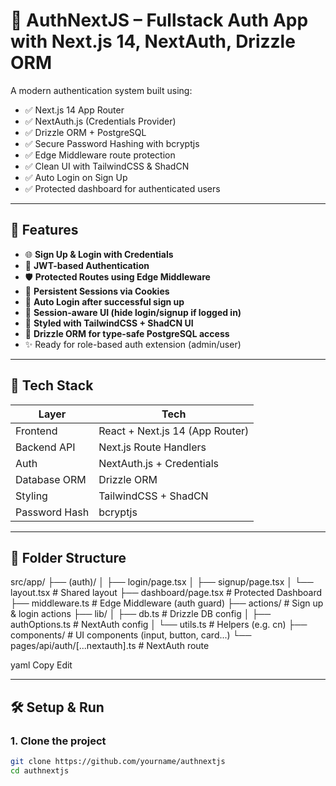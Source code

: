 # 🔐 AuthNextJS – Fullstack Auth App with Next.js 14, NextAuth, Drizzle ORM

A modern authentication system built using:

- ✅ Next.js 14 App Router
- ✅ NextAuth.js (Credentials Provider)
- ✅ Drizzle ORM + PostgreSQL
- ✅ Secure Password Hashing with bcryptjs
- ✅ Edge Middleware route protection
- ✅ Clean UI with TailwindCSS & ShadCN
- ✅ Auto Login on Sign Up
- ✅ Protected dashboard for authenticated users

---

## 🚀 Features

- 🌐 **Sign Up & Login with Credentials**
- 🔐 **JWT-based Authentication**
- 🛡️ **Protected Routes using Edge Middleware**
- 💾 **Persistent Sessions via Cookies**
- 🧠 **Auto Login after successful sign up**
- 🪪 **Session-aware UI (hide login/signup if logged in)**
- 🌈 **Styled with TailwindCSS + ShadCN UI**
- 🧰 **Drizzle ORM for type-safe PostgreSQL access**
- ✨ Ready for role-based auth extension (admin/user)

---

## 🧱 Tech Stack

| Layer         | Tech                            |
| ------------- | ------------------------------- |
| Frontend      | React + Next.js 14 (App Router) |
| Backend API   | Next.js Route Handlers          |
| Auth          | NextAuth.js + Credentials       |
| Database ORM  | Drizzle ORM                     |
| Styling       | TailwindCSS + ShadCN            |
| Password Hash | bcryptjs                        |

---

## 📁 Folder Structure

src/app/
├── (auth)/
│ ├── login/page.tsx
│ ├── signup/page.tsx
│ └── layout.tsx # Shared layout
├── dashboard/page.tsx # Protected Dashboard
├── middleware.ts # Edge Middleware (auth guard)
├── actions/ # Sign up & login actions
├── lib/
│ ├── db.ts # Drizzle DB config
│ ├── authOptions.ts # NextAuth config
│ └── utils.ts # Helpers (e.g. cn)
├── components/ # UI components (input, button, card...)
└── pages/api/auth/[...nextauth].ts # NextAuth route

yaml
Copy
Edit

---

## 🛠️ Setup & Run

### 1. Clone the project

```bash
git clone https://github.com/yourname/authnextjs
cd authnextjs
```
